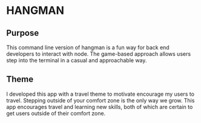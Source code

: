 # HANGMAN
## Purpose
This command line version of hangman is a fun way for back end developers to interact with node. The game-based approach allows users step into the terminal in a casual and approachable way. 

## Theme
I developed this app with a travel theme to motivate encourage my users to travel. Stepping outside of your comfort zone is the only way we grow. This app encourages travel and learning new skills, both of which are certain to get users outside of their comfort zone.